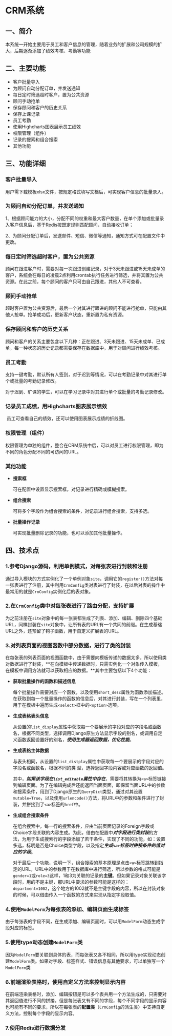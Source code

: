 # CRM系统

## 一、简介

​	本系统一开始主要用于员工和客户信息的管理，随着业务的扩展和公司规模的扩大，后期逐渐添加了绩效考核、考勤等功能



## 二、主要功能

- 客户批量导入
- 为顾问自动分配订单，并发送通知
- 每日定时筛选超时客户，置为公共资源
- 顾问手动抢单
- 保存顾问和客户的历史关系
- 保存上课记录
- 员工考勤
- 使用Highcharts图表展示员工绩效
- 权限管理（组件）
- 记录的搜索和组合搜索
- 其他功能




## 三、功能详细

### 客户批量导入

​	用户需下载模板xlsx文件，按规定格式填写文档后，可实现客户信息的批量录入。

### 为顾问自动分配订单，并发送通知

​	1、根据顾问能力的大小，分配不同的权重和最大客户数量，在单个添加或批量录入客户信息后，基于Redis按既定规则匹配顾问，自动接收订单；

​	2、为顾问分配订单后，发送邮件、短信、微信等通知，通知方式可在配置文件中更改。

### 每日定时筛选超时客户，置为公共资源

​	顾问在跟进客户时，需要对每一次跟进创建记录，对于3天未跟进或15天未成单的客户，系统会在每日的凌晨2点利用crontab执行任务进行筛选，并将其置为公共资源。在此之前，每个顾问的客户只可由自己跟进，其他人不可查看。

### 顾问手动抢单

​	超时客户置为公共资源后，最后一个对其进行跟进的顾问不能进行抢单，只能由其他人抢单。抢单成功后，更新客户状态，重新置为私有资源。	

### 保存顾问和客户的历史关系

​	顾问和客户的关系主要包含以下几种：正在跟进、3天未跟进、15天未成单、已成单，每一种状态的历史记录都需要保存在数据库中，用于对顾问进行绩效考核。

### 员工考勤

​	支持一键考勤，默认所有人签到，对于迟到等情况，可以在考勤记录中对其进行单个或批量的考勤记录修改。

​	对于迟到、旷课的学生，可以在学习记录中对其进行单个或批量的考勤记录修改。

### 记录员工成绩，用Highcharts图表展示绩效

​	员工可查看自己的绩效，还可以使用图表展示成绩的折线图。

### 权限管理（组件）

​	权限管理为单独的组件，整合在CRM系统中后，可以对员工进行权限管理，即为不同的角色分配不同的可访问的URL。

### 其他功能

- **搜索框**

  可在配置中设置显示搜索框，对记录进行精确或模糊搜索。

- **组合搜索**

  可将多个字段作为组合搜索的条件，对记录进行组合搜索，支持多选。

- **批量操作记录**

  可实现批量删除记录的功能，也可以添加其他批量操作。




## 四、技术点

### 1.参考Django源码，利用单例模式，对每张表进行封装和注册

​	通过导入模块的方式实例化了一个单例对象`site`，调用它的`register()`方法对每一张表进行了注册，其中利用`CrmConfig`类对表进行了封装，在以后对表的操作中最常用的就是`CrmConfig`实例化后的表对象。

### 2.在`CrmConfig`类中对每张表进行了路由分配，支持扩展

​	为之前注册在`site`对象中的每一张表都生成了列表、添加、编辑、删除四个基础URL，同样封装在`site`对象中，让所有表的URL有一个共同的前缀。在生成基础URL之外，还预留了钩子函数，用于自定义扩展表的URL。

### 3.对列表页面的视图函数中部分数据，进行了类的封装

​	在每张表的列表页面的视图函数中，由于需要向模板传递的数据太多，所以使用类对数据进行了封装，**在向模板中传递数据时，只需实例化一个对象传入模板，在模板中调用方法就可以获取相应的数据。**其中主要包括以下4个功能：

- **获取批量操作的函数和描述信息**

  ​	每个批量操作需要对应一个函数，以及使用`short_desc`属性为函数添加描述。在获取到每一个批量操作的函数的信息后，对其进行封装，写在一个列表里，用于在模板中遍历生成`<select>`框中的`<option>`选项。

- **生成表格表头信息**

  ​	从设置的`list_display`属性中获取每一个要展示的字段对应的字段名或函数名，根据不同类型，选择调用Django原生方法显示字段的别名，或调用自定义函数返回设置好的别名，***使用生成器返回数据，优化性能***。

- **生成表格主体数据**

  ​	与表头相同，从设置的`list_distplay`属性中获取每一个要展示的字段对应的字段名或函数名，根据不同的类	型，选择返回字段内容或对应函数的返回值。

  ​	其中，***如果该字段在`list_editable`属性中存在***，需要将其转换为`<a>`标签链接到编辑页面。为了在编辑完成后还能返回当面页面，即保留当面URL中的参数和搜索条件，用到了Django原生的`QueryDict`类型，通过对其设置`mutable=True`，以及使用`urlencode()`方法，将URL中的参数和条件进行了封装，并拼接到了`<a>`标签的`href`中。

- **生成组合搜索条件**

  ​	在组合搜索中，每一行的搜索条件，应由当前页面记录的Foreign字段或Choice字段关联的内容生成。为此，借由在配置中***对字段进行类封装***的方法，为用于生成搜索行的字段添加了若干条件，实现了不同的功能，如：设置多选，标明是否是Choice类型字段，以及指定***生成`<a>`标签时拼接条件的值对应的字段***。

  ​	对于最后一个功能，说明一下，组合搜索的基本原理是点击`<a>`标签跳转到指定的URL，URL中的参数用于在数据库中进行筛选，所以参数的格式可能是`gender=1`或`role=3`这样，1和3为关联的记录的**主键**。但如果记录对象关联该字段时，用的不是主键，那URL中要求的参数可能是这样的：`department=1002`，这个地方的1002就不是主键字段的内容，所以在封装对象的时候，可以借由传入一个函数的方式来实现从指定字段取值。

### 4.使用`ModelForm`为每张表的添加、编辑页面生成标签

​	由于每张表的字段不同，在生成添加、编辑页面时，可以用`ModelForm`动态生成字段对应的标签。

### 5.使用type动态创建`ModelForm`类

​	因为`ModelForm`要关联到具体的表，而每张表又各不相同，所以用type实现动态创建`ModelForm`类。如果对字段、标签样式、错误信息有其他要求，可以单独写一个`ModelForm`类

### 6.前端渲染表格时，使用自定义方法来控制显示内容

​	在前端渲染表格时，添加、编辑按钮是可以多个表共用一个方法生成的，只需要对其返回值进行不同的拼接。但是每张表又有不同的字段，每个不同字段的显示内容也可能有不同的要求，所以在每张表的**配置类**（`CrmConfig`的派生类）中支持自定义方法，控制每个字段的显示内容。

### 7.使用Redis进行数据分发
